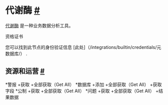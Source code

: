 


 代谢酶
 [#](#元数据库 "永久链接")
===========================================



[代谢酶](https://www.metabase.com/) 
 是一种业务数据分析工具。
 




 资格证书
 



 您可以找到此节点的身份验证信息
 [此处]（/integrations/builtin/credentials/元数据库/）
 .
 




 资源和运营
 [#](#资源和操作 "永久链接")
---------------------------------------------------------------------------


*警报
	+获取
	+全部获取（Get All）
*数据库
	+添加
	+全部获取（Get All）
	+获取字段
*公制
	+获取
	+全部获取（Get All）
*问题
	+获取
	+全部获取（Get All）
	+结果数据




